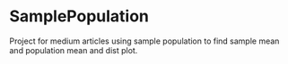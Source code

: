 # SamplePopulation
Project for medium articles using sample population to find sample mean and population mean and dist plot.
